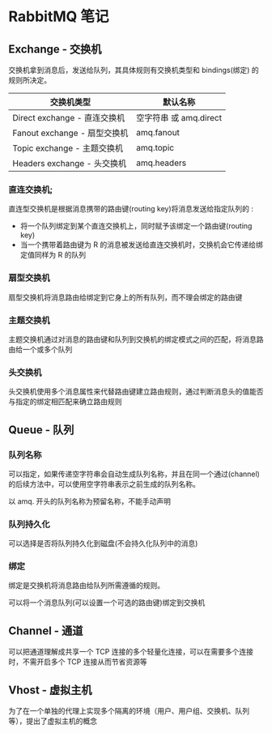 # RabbitMQ 笔记

## Exchange - 交换机

交换机拿到消息后，发送给队列，其具体规则有交换机类型和 bindings(绑定) 的规则所决定。

| 交换机类型                   | 默认名称               |
| ---------------------------- | ---------------------- |
| Direct exchange - 直连交换机 | 空字符串 或 amq.direct |
| Fanout exchange - 扇型交换机 | amq.fanout             |
| Topic exchange - 主题交换机  | amq.topic              |
| Headers exchange - 头交换机  | amq.headers            |

### 直连交换机;

直连型交换机是根据消息携带的路由键(routing key)将消息发送给指定队列的 :

- 将一个队列绑定到某个直连交换机上，同时赋予该绑定一个路由键(routing key)
- 当一个携带着路由键为 R 的消息被发送给直连交换机时，交换机会它传递给绑定值同样为 R 的队列

### 扇型交换机

扇型交换机将消息路由给绑定到它身上的所有队列，而不理会绑定的路由键

### 主题交换机

主题交换机通过对消息的路由键和队列到交换机的绑定模式之间的匹配，将消息路由给一个或多个队列

### 头交换机

头交换机使用多个消息属性来代替路由键建立路由规则，通过判断消息头的值能否与指定的绑定相匹配来确立路由规则



## Queue - 队列

### 队列名称

可以指定，如果传递空字符串会自动生成队列名称，并且在同一个通过(channel)的后续方法中，可以使用空字符串表示之前生成的队列名称。

以 amq. 开头的队列名称为预留名称，不能手动声明

### 队列持久化

可以选择是否将队列持久化到磁盘(不会持久化队列中的消息)

### 绑定

绑定是交换机将消息路由给队列所需遵循的规则。

可以将一个消息队列(可以设置一个可选的路由键)绑定到交换机



## Channel - 通道

可以把通道理解成共享一个 TCP 连接的多个轻量化连接，可以在需要多个连接时，不需开启多个 TCP 连接从而节省资源等



## Vhost - 虚拟主机

为了在一个单独的代理上实现多个隔离的环境（用户、用户组、交换机、队列等），提出了虚拟主机的概念




